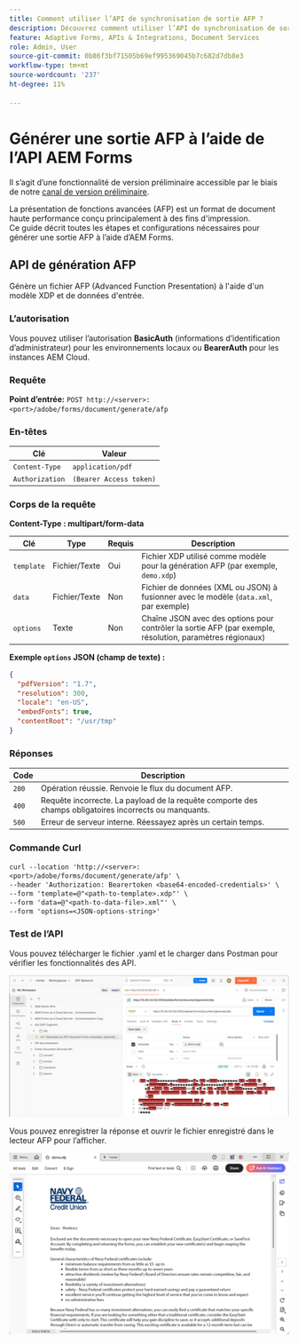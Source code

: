 ```yaml
---
title: Comment utiliser l’API de synchronisation de sortie AFP ?
description: Découvrez comment utiliser l’API de synchronisation de sortie AFP pour récupérer et synchroniser les rendus de sortie.
feature: Adaptive Forms, APIs & Integrations, Document Services
role: Admin, User
source-git-commit: 0b86f3bf71505b69ef995369045b7c682d7db8e3
workflow-type: tm+mt
source-wordcount: '237'
ht-degree: 11%

---
```


# Générer une sortie AFP à l’aide de l’API AEM Forms

<span class="preview">Il s’agit d’une fonctionnalité de version préliminaire accessible par le biais de notre [canal de version préliminaire](https://experienceleague.adobe.com/docs/experience-manager-cloud-service/content/release-notes/prerelease.html?lang=fr#new-features). </span>

La présentation de fonctions avancées (AFP) est un format de document haute performance conçu principalement à des fins d&#39;impression.\
Ce guide décrit toutes les étapes et configurations nécessaires pour générer une sortie AFP à l’aide d’AEM Forms.

<!--
## Prerequisites

To support AFP output generation, the following OSGi bundles must be present and in an **active** state:

* **AFP Core Bundle** – Available in the AFP repository
* **Forms Output Core** – Found in the Forms Output comments package
* **Bedrock Connector** – Provided by the Forms Output API
* **Cloud Ready Implementation** – Available through the Forms installer

>[!NOTE]
>
> * If any bundle is inactive, resolve dependency issues or reinstall manually.
> * To enable AFP generation, the `FT_FORMS-17887` toggle configurations must be set in AEM configuration manager.-->

## API de génération AFP

Génère un fichier AFP (Advanced Function Presentation) à l&#39;aide d&#39;un modèle XDP et de données d&#39;entrée.

### L’autorisation

Vous pouvez utiliser l’autorisation **BasicAuth** (informations d’identification d’administrateur) pour les environnements locaux ou **BearerAuth** pour les instances AEM Cloud.

### Requête

**Point d’entrée:**
`POST http://<server>:<port>/adobe/forms/document/generate/afp`

### En-têtes

| Clé | Valeur |
| --------------- | ------------------------------------------------------ |
| `Content-Type` | `application/pdf` |
| `Authorization` | `(Bearer Access token)` |

### Corps de la requête

**Content-Type : multipart/form-data**

| Clé | Type | Requis | Description |
| ---------- | ---- | -------- | ------------------------------------------------------------------------- |
| `template` | Fichier/Texte | Oui | Fichier XDP utilisé comme modèle pour la génération AFP (par exemple, `demo.xdp`) |
| `data` | Fichier/Texte | Non | Fichier de données (XML ou JSON) à fusionner avec le modèle (`data.xml`, par exemple) |
| `options` | Texte | Non | Chaîne JSON avec des options pour contrôler la sortie AFP (par exemple, résolution, paramètres régionaux) |

**Exemple `options` JSON (champ de texte) :**

```json
{
  "pdfVersion": "1.7",
  "resolution": 300,
  "locale": "en-US",
  "embedFonts": true,
  "contentRoot": "/usr/tmp"
}
```

### Réponses

| Code | Description |
| ----- | ------------------------------------------------------------------------- |
| `200` | Opération réussie. Renvoie le flux du document AFP. |
| `400` | Requête incorrecte. La payload de la requête comporte des champs obligatoires incorrects ou manquants. |
| `500` | Erreur de serveur interne. Réessayez après un certain temps. |

### Commande Curl

```
curl --location 'http://<server>:<port>/adobe/forms/document/generate/afp' \
--header 'Authorization: Bearertoken <base64-encoded-credentials>' \
--form 'template=@"<path-to-template>.xdp"' \
--form 'data=@"<path-to-data-file>.xml"' \
--form 'options=<JSON-options-string>'
```

### Test de l’API

Vous pouvez télécharger le fichier .yaml et le charger dans Postman pour vérifier les fonctionnalités des API.

![image Postman AFP](/help/forms/assets/afp-postman.png)

Vous pouvez enregistrer la réponse et ouvrir le fichier enregistré dans le lecteur AFP pour l’afficher.

![Lecteur PDF](/help/forms/assets/afp-pdf.png)
